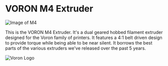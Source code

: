 # VORON M4 Extruder

![Image of M4](http://vorondesign.com/images/voron_m4_bg.jpg)

This is the VORON M4 Extruder. It's a dual geared hobbed filament extruder designed for the Voron family of printers. It features a 4:1 belt driven design to provide torque while being able to be near silent. It borrows the best parts of the various extruders we've released over the past 5 years.

![Voron Logo](http://vorondesign.com/images/voron_design_logo.png)